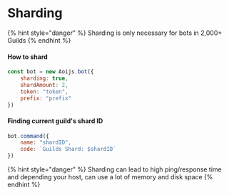 # Sharding

{% hint style="danger" %}
Sharding is only necessary for bots in 2,000+ Guilds
{% endhint %}

#### How to shard

```javascript
const bot = new Aoijs.bot({
    sharding: true,
    shardAmount: 2,
    token: "token",
    prefix: "prefix"
})
```

#### Finding current guild's shard ID

```javascript
bot.command({
    name: "shardID",
    code: `Guilds Shard: $shardID`
})
```

{% hint style="danger" %}
Sharding can lead to high ping/response time and depending your host, can use a lot of memory and disk space
{% endhint %}
